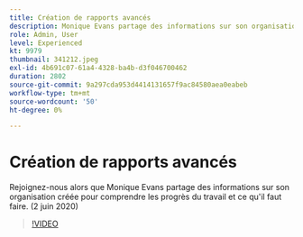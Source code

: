 ```yaml
---
title: Création de rapports avancés
description: Monique Evans partage des informations sur son organisation qui doit connaître l'état d'avancement du travail et le réaliser. (2 juin 2020)
role: Admin, User
level: Experienced
kt: 9979
thumbnail: 341212.jpeg
exl-id: 4b691c07-61a4-4328-ba4b-d3f046700462
duration: 2802
source-git-commit: 9a297cda953d4414131657f9ac84580aea0eabeb
workflow-type: tm+mt
source-wordcount: '50'
ht-degree: 0%

---
```


# Création de rapports avancés

Rejoignez-nous alors que Monique Evans partage des informations sur son organisation créée pour comprendre les progrès du travail et ce qu&#39;il faut faire.  (2 juin 2020)

>[!VIDEO](https://video.tv.adobe.com/v/341212/?quality=12&learn=on)
